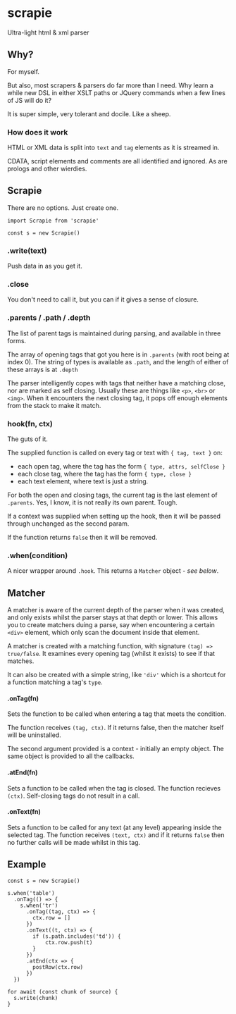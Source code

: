 # scrapie
Ultra-light html &amp; xml parser


## Why?

For myself.

But also, most scrapers & parsers do far more than I need. Why learn a
while new DSL in either XSLT paths or JQuery commands when a few
lines of JS will do it?

It is super simple, very tolerant and docile. Like a sheep.

### How does it work

HTML or XML data is split into `text` and `tag` elements as it is streamed in.

CDATA, script elements and comments are all identified and ignored. As are prologs and other wierdies.



## Scrapie

There are no options. Just create one.
```
import Scrapie from 'scrapie'

const s = new Scrapie()
```

### .write(text)
Push data in as you get it.

### .close
You don't need to call it, but you can if it gives a sense of closure.

### .parents / .path / .depth
The list of parent tags is maintained during parsing, and available
in three forms.

The array of opening tags that got you here is in `.parents` (with root
being at index 0). The string of types is available as `.path`, and the
length of either of these arrays is at `.depth`

The parser intelligently copes with tags that neither have a matching close, nor are marked
as self closing. Usually these are things like `<p>`, `<br>` or `<img>`. When it encounters the
next closing tag, it pops off enough elements from the stack to make it match.

### hook(fn, ctx)
The guts of it.

The supplied function is called on every tag or text with `{ tag, text }` on:

- each open tag, where the tag has the form `{ type, attrs, selfClose }`
- each close tag, where the tag has the form `{ type, close }`
- each text element, where text is just a string.

For both the open and closing tags, the current tag is the last element
of `.parents`. Yes, I know, it is not really its own parent. Tough.

If a context was supplied when setting up the
hook, then it will be passed through unchanged as the second param.

If the function returns `false` then it will be removed.

### .when(condition)
A nicer wrapper around `.hook`. This returns a `Matcher` object - *see below*.



## Matcher

A matcher is aware of the current depth of the parser when it was created, and
only exists whilst the parser stays at that depth or lower. This allows you to
create matchers duing a parse, say when encountering a certain `<div>` element,
which only scan the document inside that element.

A matcher is created with a matching function, with signature `(tag) => true/false`.
It examines every opening tag (whilst it exists) to see if that matches.

It can also be created with a simple string, like `'div'` which is a shortcut for
a function matching a tag's `type`.

#### .onTag(fn)

Sets the function to be called when entering a tag that meets the condition.

The function receives `(tag, ctx)`. If it returns false, then the matcher itself
will be uninstalled.

The second argument provided is a context - initially an empty object. The same object
is provided to all the callbacks.

#### .atEnd(fn)

Sets a function to be called when the tag is closed.
The function recieves `(ctx)`. Self-closing tags do not result in a call.

#### .onText(fn)

Sets a function to be called for any text (at any level) appearing
inside the selected tag. The function receives `(text, ctx)` and if it
returns `false` then no further calls will be made whilst in this tag.

## Example

```
const s = new Scrapie()

s.when('table')
  .onTag(() => {
    s.when('tr')
      .onTag((tag, ctx) => {
        ctx.row = []
      })
      .onText((t, ctx) => {
        if (s.path.includes('td')) {
            ctx.row.push(t)
        }
      })
      .atEnd(ctx => {
        postRow(ctx.row)
      })
  })

for await (const chunk of source) {
  s.write(chunk)
}
```
